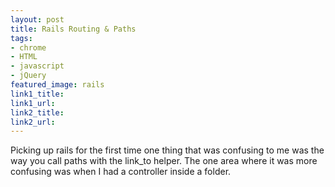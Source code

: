 ```yaml
---
layout: post
title: Rails Routing & Paths
tags:
- chrome
- HTML
- javascript
- jQuery
featured_image: rails
link1_title:
link1_url:
link2_title:
link2_url:
---
```

Picking up rails for the first time one thing that was confusing to me was the way you call paths with the link_to helper. The one area where it was more confusing was when I had a controller inside a folder.